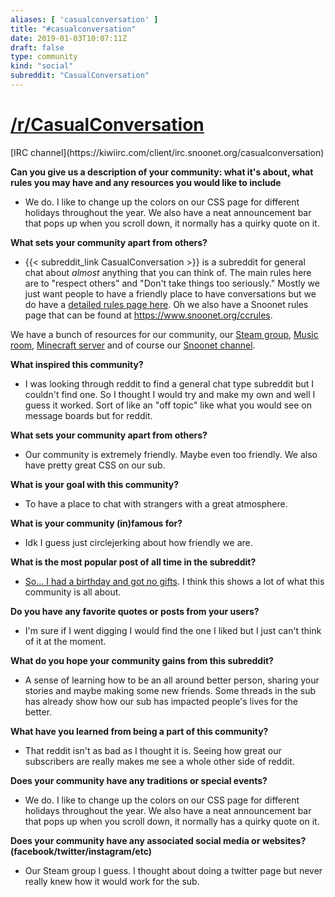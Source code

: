 ```yaml
---
aliases: [ 'casualconversation' ]
title: "#casualconversation"
date: 2019-01-03T10:07:11Z
draft: false
type: community
kind: "social"
subreddit: "CasualConversation"
---
```


<h1><a href="http://CasualConversation.reddit.com">/r/CasualConversation</a></h1>
[IRC channel](https://kiwiirc.com/client/irc.snoonet.org/casualconversation)


**Can you give us a description of your community: what it's about, what rules you may have and any resources you would like to include**

* We do. I like to change up the colors on our CSS page for different holidays throughout the year. We also have a neat announcement bar that pops up when you scroll down, it normally has a quirky quote on it.

**What sets your community apart from others?**

* {{< subreddit_link CasualConversation >}} is a subreddit for general chat about *almost* anything that you can think of. The main rules here are to "respect others" and "Don't take things too seriously." Mostly we just want people to have a friendly place to have conversations but we do have a [detailed rules page here](http://www.reddit.com/r/CasualConversation/wiki/rules). Oh we also have a Snoonet rules page that can be found at https://www.snoonet.org/ccrules.

We have a bunch of resources for our community, our [Steam group](http://steamcommunity.com/groups/rCasualConversation), [Music room](https://plug.dj/casualconversation), [Minecraft server](http://www.reddit.com/r/casualminecrafting) and of course our [Snoonet channel](https://kiwiirc.com/client/irc.snoonet.org/casualconversation).


**What inspired this community?**

* I was looking through reddit to find a general chat type subreddit but I couldn't find one. So I thought I would try and make my own and well I guess it worked. Sort of like an "off topic" like what you would see on message boards but for reddit.


**What sets your community apart from others?**

* Our community is extremely friendly. Maybe even too friendly. We also have pretty great CSS on our sub.


**What is your goal with this community?**

* To have a place to chat with strangers with a great atmosphere.


**What is your community (in)famous for?**

* Idk I guess just circlejerking about how friendly we are.


**What is the most popular post of all time in the subreddit?**

* [So... I had a birthday and got no gifts](http://redd.it/2kyv3x). I think this shows a lot of what this community is all about.


**Do you have any favorite quotes or posts from your users?**

* I'm sure if I went digging I would find the one I liked but I just can't think of it at the moment.


**What do you hope your community gains from this subreddit?**

* A sense of learning how to be an all around better person, sharing your stories and maybe making some new friends. Some threads in the sub has already show how our sub has impacted people's lives for the better.


**What have you learned from being a part of this community?**

* That reddit isn't as bad as I thought it is. Seeing how great our subscribers are really makes me see a whole other side of reddit.


**Does your community have any traditions or special events?**

* We do. I like to change up the colors on our CSS page for different holidays throughout the year. We also have a neat announcement bar that pops up when you scroll down, it normally has a quirky quote on it.

**Does your community have any associated social media or websites? (facebook/twitter/instagram/etc)**

* Our Steam group I guess. I thought about doing a twitter page but never really knew how it would work for the sub.
